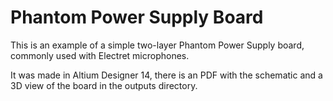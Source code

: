 # Phantom Power Supply Board

This is an example of a simple two-layer Phantom Power Supply board, commonly used with Electret microphones.

It was made in Altium Designer 14, there is an PDF with the schematic and a 3D view of the board in the outputs directory.
